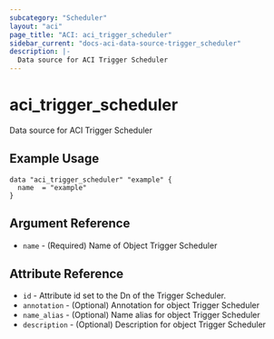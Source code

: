 ```yaml
---
subcategory: "Scheduler"
layout: "aci"
page_title: "ACI: aci_trigger_scheduler"
sidebar_current: "docs-aci-data-source-trigger_scheduler"
description: |-
  Data source for ACI Trigger Scheduler
---
```


# aci_trigger_scheduler

Data source for ACI Trigger Scheduler

## Example Usage

```hcl
data "aci_trigger_scheduler" "example" {
  name  = "example"
}
```

## Argument Reference

- `name` - (Required) Name of Object Trigger Scheduler

## Attribute Reference

- `id` - Attribute id set to the Dn of the Trigger Scheduler.
- `annotation` - (Optional) Annotation for object Trigger Scheduler
- `name_alias` - (Optional) Name alias for object Trigger Scheduler
- `description` - (Optional) Description for object Trigger Scheduler
